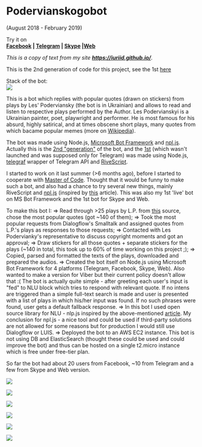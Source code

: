 
# Podervianskogobot
<p>
  (August 2018 - February 2019)
</p>

<p>
  Try it on <b><br><a href="https://www.messenger.com/t/344980636080979" target="_blank">Facebook</a> | <a href="http://t.me/PodervianskogoBot" target="_blank">Telegram</a> | <a href="https://join.skype.com/bot/f8059dc4-587c-426f-a211-ab93b87cf905" target="_blank">Skype</a> |<a href="https://podervianskogobot.com/webchat" target="_blank">Web</a></b>
</p>

<p>
  <i>This is a copy of text from my site <b><a href="https://iuriid.github.io/" target="_blank">https://iuriid.github.io/</a></b></i>.
</p>

<p>
  This is the 2nd generation of code for this project, see the 1st <a href="https://github.com/IuriiD/podervjansky_bot" target="_blank">here</a>
</p>

<p>
  Stack of the bot:
  <br><a href="https://iuriid.github.io/public/img/podervianskogobot_stack.jpg" target="_blank"><img src="https://iuriid.github.io/public/img/podervianskogobot_stack.jpg" class="img-fluid"></a>
</p>

<p>
  This is a bot which replies
  with popular quotes (drawn on stickers) from plays by Les' Poderviansky (the bot is in
  Ukrainian) and allows to read and listen to respective plays performed by the Author. Les Podervianskyi is a
  Ukrainian painter, poet, playwright and performer. He is most famous for his absurd,
  highly satirical, and at times obscene short plays, many quotes from which bacame popular memes (more on <a href="https://en.wikipedia.org/wiki/Les_Podervianskyi" target="_blank">Wikipedia</a>).
</p>

<p>
  The bot was made using Node.js, <a href="https://dev.botframework.com/" target="_blank">Microsoft Bot
  Framework</a> and <a href="https://www.npmjs.com/package/node-nlp" target="_blank">npl.js</a>.
  Actually this is the <a href="https://github.com/IuriiD/nirvana_bot" target="_blank">2nd "generation"</a> of
  the bot, and the <a href="https://github.com/IuriiD/podervjansky_bot" target="_blank">1st</a> (which wasn't
  launched and was supposed only for Telegram) was made using Node.js, <a href="https://telegraf.js.org/#/"
  target="_blank">telegraf</a> wrapper of Telegram API and <a href="https://www.rivescript.com/"
  target="_blank">RiveScript</a>.
</p>

<p>
  I started to work on it last summer (>6 months ago), before I started to cooperate with <a
  href="https://masterofcode.com/" target="_blank">Master of Code</a>. Thought that it would be funny to make
  such a bot, and also had a chance to try several new things, mainly RiveScript and <a
  href="https://www.npmjs.com/package/node-nlp" target="_blank">npl.js</a> (inspired by <a
  href="https://chatbotslife.com/evaluating-nlu-for-chatbots-b19ecf5a2124" target="_blank">this</a> article).
  This was also my 1st 'live' bot on MS Bot Framework and the 1st bot for Skype and Web.
</p>

<p>
  To make this bot I:
  => Read through >25 plays by L.P. from <a href="http://doslidy.org.ua/" target="_blank">this</a> source,
  chose the most popular quotes (got ~140 of them);
  => Took the most popular requests from Dialogflow's Smalltalk and assigned quotes from L.P.'s plays as
  responses to those requests;
  => Contacted with Les Podervianky's representative to discuss copyright moments and got an approval;
  => Draw stickers for all those quotes + separate stickers for the plays (~140 in total, this took up to 60%
  of time working on this project ;);
  => Copied, parsed and formatted the texts of the plays, downloaded and prepared the audios.
  => Created the bot itself on Node.js using Microsoft Bot Framework for 4 platforms (Telegram, Facebook,
  Skype, Web). Also wanted to make a version for Viber but their current policy doesn't allow that :(
  The bot is actually quite simple - after greeting each user's input is "fed" to NLU block which tries to
  respond with relevant quote. If no intens are triggered than a simple full-text search is made and user is
  presented with a list of plays in which his/her input was found. If no such phrases were found, user gets
  a default fallback response.
  => In this bot I used open source library for NLU - nlp.js inspired by the above-mentioned <a
  href="https://chatbotslife.com/evaluating-nlu-for-chatbots-b19ecf5a2124" target="_blank">article</a>. My
  conclusion for npl.js - a nice tool and could be used if third-party solutions are not allowed for some
  reasons but for production I would still use Dialogflow or LUIS.
  => Deployed the bot to an AWS EC2 instance. This bot is not using DB and ElasticSearch (thought these could
  be used and could improve the bot) and thus can be hosted on a single t2.micro instance which is free
  under free-tier
  plan.
</p>

<p>
  So far the bot had about 20 users from Facebook, ~10 from Telegram and a few from Skype and Web version.
</p>

<p>
  <a href="https://iuriid.github.io/public/img/pd_bot_0.png" target="_blank"><img src="https://iuriid.github.io/public/img/pd_bot_0.png"
  class="img-fluid img-thumbnail" style="max-width: 330px"></a>

  <a href="https://iuriid.github.io/public/img/pd_bot_2.png" target="_blank"><img src="https://iuriid.github.io/public/img/pd_bot_2.png"
  class="img-fluid img-thumbnail" style="max-width: 335px"></a>

  <a href="https://iuriid.github.io/public/img/pd_bot_3.png" target="_blank"><img src="https://iuriid.github.io/public/img/pd_bot_3.png"
  class="img-fluid img-thumbnail" style="max-width: 330px"></a>

  <a href="https://iuriid.github.io/public/img/pd_bot_1.png" target="_blank"><img src="https://iuriid.github.io/public/img/pd_bot_1.png"
  class="img-fluid img-thumbnail" style="max-width: 330px"></a>

  <a href="https://iuriid.github.io/public/img/pd_bot_5.png" target="_blank"><img src="https://iuriid.github.io/public/img/pd_bot_5.png"
  class="img-fluid img-thumbnail" style="max-width: 335px"></a>

  <a href="https://iuriid.github.io/public/img/pd_bot_6.png" target="_blank"><img src="https://iuriid.github.io/public/img/pd_bot_6.png"
  class="img-fluid img-thumbnail" style="max-width: 330px"></a>
</p>